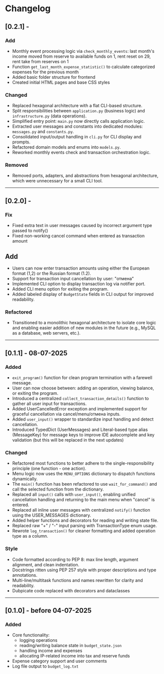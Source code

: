 # Changelog

## [0.2.1] -

### Add
- Monthly event processing logic via `check_monthly_events`: last month's income moved from reserve to available funds on 1, rent reset on 29, rent take from reserves on 1
- Function `get_last_month_expense_statistic()` to calculate categorized expenses for the previous month
- Added basic folder structure for frontend
- Created initial HTML pages and base CSS styles


### Changed
- Replaced hexagonal architecture with a flat CLI-based structure.
- Split responsibilities between `application.py` (business logic) and `infrastructure.py` (data operations).
- Simplified entry point: `main.py` now directly calls application logic.
- Extracted user messages and constants into dedicated modules: `messages.py` and `constants.py`.
- Consolidated input/output handling in `cli.py` for CLI display and prompts.
- Refactored domain models and enums into `models.py`.
- Reworked monthly events check and transaction orchestration logic.

### Removed
- Removed ports, adapters, and abstractions from hexagonal architecture, which were unnecessary for a small CLI tool.

---

## [0.2.0] - 

### Fix
- Fixed extra text in user messages caused by incorrect argument type passed to notify()
- Fixed non-working cancel command when entered as transaction amount

## Add
- Users can now enter transaction amounts using either the European format (1,2) or the Russian format (1.2).
- Support for transaction input cancellation by user: "отмена"
- Implemented CLI option to display transaction log via notifier port.
- Added CLI menu option for exiting the program.
- Added labeled display of `BudgetState` fields in CLI output for improved readability.

### Refactored
- Transitioned to a monolithic hexagonal architecture to isolate core logic and enabling easier addition of new modules in the future (e.g., MySQL as a database, web servers, etc.).

---

## [0.1.1] - 08-07-2025

### Added
- `exit_program()` function for clean program termination with a farewell message.
- User can now choose between: adding an operation, viewing balance, or exiting the program.
- Introduced a centralized `collect_transaction_details()` function to gather all user input for transactions.
- Added UserCancelledError exception and implemented support for graceful cancellation via cancel/menu/отмена inputs.
- Added `user_input()` wrapper to standardize input handling and detect cancellation.
- Introduced TypedDict (UserMessages) and Literal-based type alias (MessageKey) for message keys to improve IDE autocomplete and key validation (but this will be replaced in the next updates)

### Changed
- Refactored most functions to better adhere to the single-responsibility principle (one function - one action).
- Menu logic now uses the `MENU_OPTIONS` dictionary to dispatch functions dynamically.
- The `main()` function has been refactored to use `wait_for_command()` and call the selected function from the dictionary.
- Replaced all `input()` calls with `user_input()`, enabling unified cancellation handling and returning to the main menu when "cancel" is entered.
- Replaced all inline user messages with centralized `notify()` function using the USER_MESSAGES dictionary.
- Added helper functions and decorators for reading and writing state file.
- Replaced raw "+" / "-" input parsing with TransactionType enum usage.
- Rewrote `log_transaction()` for cleaner formatting and added operation type as a column.

### Style
- Code formatted according to PEP 8: max line length, argument alignment, and clean indentation.
- Docstrings ritten using PEP 257 style with proper descriptions and type annotations.
- Multi-line/multitask functions and names rewritten for clarity and readability.
- Dubpicate code replaced with decorators and dataclasses


---

## [0.1.0] - before 04-07-2025

### Added
- Core functionality:
  - logging operations 
  - reading/writing balance state in `budget_state.json`
  - handling income and expenses
  - allocating IP-related income into tax and reserve funds
- Expense category support and user comments
- Log file output to `budget_log.txt`
